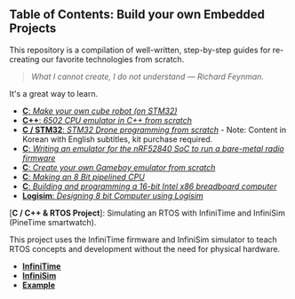 ## Table of Contents: Build your own Embedded Projects

This repository is a compilation of well-written, step-by-step guides for re-creating our favorite technologies from scratch. 

> *What I cannot create, I do not understand — Richard Feynman.*

It's a great way to learn.

* [**C**: _Make your own cube robot (on STM32)_](https://www.youtube.com/playlist?list=PLS_iNJJVTtiRV0DZRDcTHnvAuDrKGPN40)
* [**C++**: _6502 CPU emulator in C++ from scratch_](https://www.youtube.com/playlist?list=PLLwK93hM93Z13TRzPx9JqTIn33feefl37)
* [**C / STM32**: _STM32 Drone programming from scratch_](https://www.youtube.com/playlist?list=PLUaCOzp6U-RpF4lXNf3MblOrfQL2mDgXn) - Note: Content in Korean with English subtitles, kit purchase required.
* [**C**: _Writing an emulator for the nRF52840 SoC to run a bare-metal radio firmware_](https://www.youtube.com/playlist?list=PLpjFspT5PYuWks2E6HOKgn_V4vVjVWdac)
* [**C**: _Create your own Gameboy emulator from scratch_](https://www.youtube.com/playlist?list=PLVxiWMqQvhg_yk4qy2cSC3457wZJga_e5)
* [**C**: _Making an 8 Bit pipelined CPU_](https://www.youtube.com/playlist?list=PLFhc0MFC8MiCDOh3cGFji3qQfXziB9yOw)
* [**C**: _Building and programming a 16-bit Intel x86 breadboard computer_](https://www.youtube.com/playlist?list=PLcGZbzUhfcJbEazYYKUgdnEskZa5PX86N)
* [**Logisim**: _Designing 8 bit Computer using Logisim_](https://www.youtube.com/playlist?list=PL26O2JyrmxV7CWzV9hCCJWMyiOlVMIF8z)
  
[**C / C++ & RTOS Project**]: Simulating an RTOS with InfiniTime and InfiniSim (PineTime smartwatch). 

This project uses the InfiniTime firmware and InfiniSim simulator to teach RTOS concepts and development without the need for physical hardware.
* [**InfiniTime**](https://github.com/InfiniTimeOrg/InfiniTime)
* [**InfiniSim**](https://github.com/InfiniTimeOrg/InfiniSim)
* [**Example**](https://github.com/shiivamgupta/InfiniTime/tree/feature/alarm-stay-on-fix)
